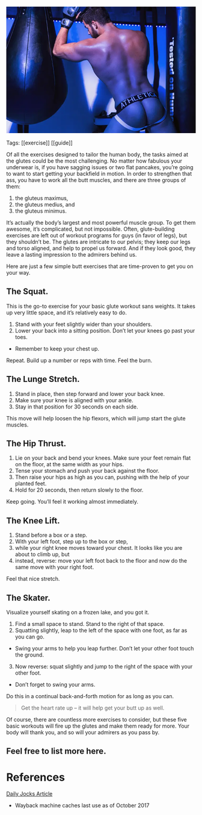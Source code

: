 ![exercise_hero](./exercise_hero.webp)

Tags: [[exercise]] [[guide]]

Of all the exercises designed to tailor the human body, the tasks aimed at the glutes could be the most challenging. No matter how fabulous your underwear is, if you have sagging issues or two flat pancakes, you’re going to want to start getting your backfield in motion.
In order to strengthen that ass, you have to work all the butt muscles, and there are three groups of them: 

1. the gluteus maximus,
2. the gluteus medius, and
3. the gluteus minimus.

It’s actually the body’s largest and most powerful muscle group. To get them awesome, it’s complicated, but not impossible. Often, glute-building exercises are left out of workout programs for guys (in favor of legs), but they shouldn’t be. The glutes are intricate to our pelvis; they keep our legs and torso aligned, and help to propel us forward. And if they look good, they leave a lasting impression to the admirers behind us.

Here are just a few simple butt exercises that are time-proven to get you on your way. 

## The Squat. 

This is the go-to exercise for your basic glute workout sans weights. It takes up very little space, and it’s relatively easy to do. 

1. Stand with your feet slightly wider than your shoulders.
2. Lower your back into a sitting position. Don’t let your knees go past your toes.
  - Remember to keep your chest up.

Repeat. Build up a number or reps with time.  Feel the burn.

## The Lunge Stretch.

1. Stand in place, then step forward and lower your back knee.
2. Make sure your knee is aligned with your ankle.
3. Stay in that position for 30 seconds on each side.
  
This move will help loosen the hip flexors, which will jump start the glute muscles.

## The Hip Thrust. 

1. Lie on your back and bend your knees. Make sure your feet remain flat on the floor, at the same width as your hips.
2. Tense your stomach and push your back against the floor.
3. Then raise your hips as high as you can, pushing with the help of your planted feet.
4. Hold for 20 seconds, then return slowly to the floor.

Keep going. You’ll feel it working almost immediately.

## The Knee Lift.

1. Stand before a box or a step.
2. With your left foot, step up to the box or step,
3. while your right knee moves toward your chest. It looks like you are about to climb up, but
4. instead, reverse: move your left foot back to the floor and now do the same move with your right foot.

Feel that nice stretch.

## The Skater. 

Visualize yourself skating on a frozen lake, and you got it. 

1. Find a small space to stand. Stand to the right of that space.
2. Squatting slightly, leap to the left of the space with one foot, as far as you can go.
  - Swing your arms to help you leap further. Don’t let your other foot touch the ground.
3. Now reverse: squat slightly and jump to the right of the space with your other foot.
  - Don’t forget to swing your arms.

Do this in a continual back-and-forth motion for as long as you can. 

> Get the heart rate up – it will help get your butt up as well.

Of course, there are countless more exercises to consider, but these five basic workouts will fire up the glutes and make them ready for more. Your body will thank you, and so will your admirers as you pass by.

## Feel free to list more here.

# References

[Daily Jocks Article](https://dailyjocks.com/blog/5-Simple-Exercises-To-Strengthen-Your-Ass)
- Wayback machine caches last use as of October 2017
